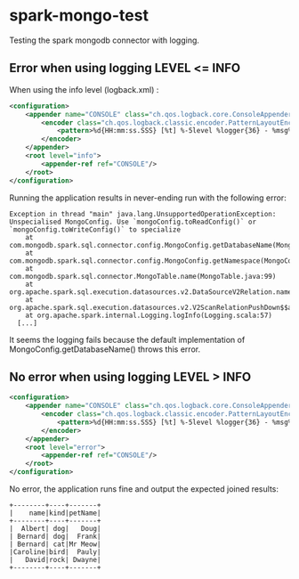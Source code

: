 # spark-mongo-test

Testing the spark mongodb connector with logging.

## Error when using logging LEVEL <= INFO

When using the info level (logback.xml) :
```xml
<configuration>
    <appender name="CONSOLE" class="ch.qos.logback.core.ConsoleAppender">
        <encoder class="ch.qos.logback.classic.encoder.PatternLayoutEncoder">
            <pattern>%d{HH:mm:ss.SSS} [%t] %-5level %logger{36} - %msg%n</pattern>
        </encoder>
    </appender>
    <root level="info">
        <appender-ref ref="CONSOLE"/>
    </root>
</configuration>
```

Running the application results in never-ending run with the following error:

```
Exception in thread "main" java.lang.UnsupportedOperationException: Unspecialised MongoConfig. Use `mongoConfig.toReadConfig()` or `mongoConfig.toWriteConfig()` to specialize
	at com.mongodb.spark.sql.connector.config.MongoConfig.getDatabaseName(MongoConfig.java:201)
	at com.mongodb.spark.sql.connector.config.MongoConfig.getNamespace(MongoConfig.java:196)
	at com.mongodb.spark.sql.connector.MongoTable.name(MongoTable.java:99)
	at org.apache.spark.sql.execution.datasources.v2.DataSourceV2Relation.name(DataSourceV2Relation.scala:66)
	at org.apache.spark.sql.execution.datasources.v2.V2ScanRelationPushDown$$anonfun$pushDownFilters$1.$anonfun$applyOrElse$2(V2ScanRelationPushDown.scala:65)
	at org.apache.spark.internal.Logging.logInfo(Logging.scala:57)
  [...]
```

It seems the logging fails because the default implementation of MongoConfig.getDatabaseName() throws this error.

## No error when using logging LEVEL > INFO

```xml
<configuration>
    <appender name="CONSOLE" class="ch.qos.logback.core.ConsoleAppender">
        <encoder class="ch.qos.logback.classic.encoder.PatternLayoutEncoder">
            <pattern>%d{HH:mm:ss.SSS} [%t] %-5level %logger{36} - %msg%n</pattern>
        </encoder>
    </appender>
    <root level="error">
        <appender-ref ref="CONSOLE"/>
    </root>
</configuration>
```

No error, the application runs fine and output the expected joined results:

```
+--------+----+-------+
|    name|kind|petName|
+--------+----+-------+
|  Albert| dog|   Doug|
| Bernard| dog|  Frank|
| Bernard| cat|Mr Meow|
|Caroline|bird|  Pauly|
|   David|rock| Dwayne|
+--------+----+-------+
```
